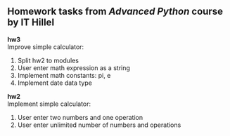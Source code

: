 ## Homework tasks from *Advanced Python* course by IT Hillel

**hw3**<br>
Improve simple calculator:
1. Split hw2 to modules
2. User enter math expression as a string
3. Implement math constants: pi, e
4. Implement date data type

**hw2**<br>
Implement simple calculator:
1. User enter two numbers and one operation
2. User enter unlimited number of numbers and operations
